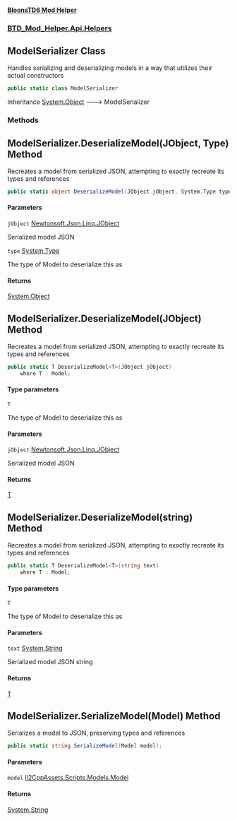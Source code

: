 #### [BloonsTD6 Mod Helper](README.md 'README')
### [BTD_Mod_Helper.Api.Helpers](README.md#BTD_Mod_Helper.Api.Helpers 'BTD_Mod_Helper.Api.Helpers')

## ModelSerializer Class

Handles serializing and deserializing models in a way that utilizes their actual constructors

```csharp
public static class ModelSerializer
```

Inheritance [System.Object](https://docs.microsoft.com/en-us/dotnet/api/System.Object 'System.Object') &#129106; ModelSerializer
### Methods

<a name='BTD_Mod_Helper.Api.Helpers.ModelSerializer.DeserializeModel(JObject,System.Type)'></a>

## ModelSerializer.DeserializeModel(JObject, Type) Method

Recreates a model from serialized JSON, attempting to exactly recreate its types and references

```csharp
public static object DeserializeModel(JObject jObject, System.Type type);
```
#### Parameters

<a name='BTD_Mod_Helper.Api.Helpers.ModelSerializer.DeserializeModel(JObject,System.Type).jObject'></a>

`jObject` [Newtonsoft.Json.Linq.JObject](https://docs.microsoft.com/en-us/dotnet/api/Newtonsoft.Json.Linq.JObject 'Newtonsoft.Json.Linq.JObject')

Serialized model JSON

<a name='BTD_Mod_Helper.Api.Helpers.ModelSerializer.DeserializeModel(JObject,System.Type).type'></a>

`type` [System.Type](https://docs.microsoft.com/en-us/dotnet/api/System.Type 'System.Type')

The type of Model to deserialize this as

#### Returns
[System.Object](https://docs.microsoft.com/en-us/dotnet/api/System.Object 'System.Object')

<a name='BTD_Mod_Helper.Api.Helpers.ModelSerializer.DeserializeModel_T_(JObject)'></a>

## ModelSerializer.DeserializeModel<T>(JObject) Method

Recreates a model from serialized JSON, attempting to exactly recreate its types and references

```csharp
public static T DeserializeModel<T>(JObject jObject)
    where T : Model;
```
#### Type parameters

<a name='BTD_Mod_Helper.Api.Helpers.ModelSerializer.DeserializeModel_T_(JObject).T'></a>

`T`

The type of Model to deserialize this as
#### Parameters

<a name='BTD_Mod_Helper.Api.Helpers.ModelSerializer.DeserializeModel_T_(JObject).jObject'></a>

`jObject` [Newtonsoft.Json.Linq.JObject](https://docs.microsoft.com/en-us/dotnet/api/Newtonsoft.Json.Linq.JObject 'Newtonsoft.Json.Linq.JObject')

Serialized model JSON

#### Returns
[T](BTD_Mod_Helper.Api.Helpers.ModelSerializer.md#BTD_Mod_Helper.Api.Helpers.ModelSerializer.DeserializeModel_T_(JObject).T 'BTD_Mod_Helper.Api.Helpers.ModelSerializer.DeserializeModel<T>(JObject).T')

<a name='BTD_Mod_Helper.Api.Helpers.ModelSerializer.DeserializeModel_T_(string)'></a>

## ModelSerializer.DeserializeModel<T>(string) Method

Recreates a model from serialized JSON, attempting to exactly recreate its types and references

```csharp
public static T DeserializeModel<T>(string text)
    where T : Model;
```
#### Type parameters

<a name='BTD_Mod_Helper.Api.Helpers.ModelSerializer.DeserializeModel_T_(string).T'></a>

`T`

The type of Model to deserialize this as
#### Parameters

<a name='BTD_Mod_Helper.Api.Helpers.ModelSerializer.DeserializeModel_T_(string).text'></a>

`text` [System.String](https://docs.microsoft.com/en-us/dotnet/api/System.String 'System.String')

Serialized model JSON string

#### Returns
[T](BTD_Mod_Helper.Api.Helpers.ModelSerializer.md#BTD_Mod_Helper.Api.Helpers.ModelSerializer.DeserializeModel_T_(string).T 'BTD_Mod_Helper.Api.Helpers.ModelSerializer.DeserializeModel<T>(string).T')

<a name='BTD_Mod_Helper.Api.Helpers.ModelSerializer.SerializeModel(Model)'></a>

## ModelSerializer.SerializeModel(Model) Method

Serializes a model to JSON, preserving types and references

```csharp
public static string SerializeModel(Model model);
```
#### Parameters

<a name='BTD_Mod_Helper.Api.Helpers.ModelSerializer.SerializeModel(Model).model'></a>

`model` [Il2CppAssets.Scripts.Models.Model](https://docs.microsoft.com/en-us/dotnet/api/Il2CppAssets.Scripts.Models.Model 'Il2CppAssets.Scripts.Models.Model')

#### Returns
[System.String](https://docs.microsoft.com/en-us/dotnet/api/System.String 'System.String')